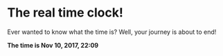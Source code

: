 # The real time clock!

Ever wanted to know what the time is? Well, your journey is about to end!

**The time is Nov 10, 2017, 22:09**
